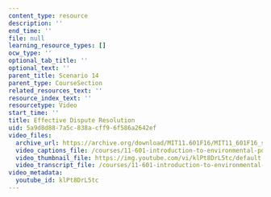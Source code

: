 ```yaml
---
content_type: resource
description: ''
end_time: ''
file: null
learning_resource_types: []
ocw_type: ''
optional_tab_title: ''
optional_text: ''
parent_title: Scenario 14
parent_type: CourseSection
related_resources_text: ''
resource_index_text: ''
resourcetype: Video
start_time: ''
title: Effective Dispute Resolution
uid: 5a9d8d88-7a5c-838a-cff9-6f586a2642ef
video_files:
  archive_url: https://archive.org/download/MIT11.601F16/MIT11_601F16_s13_300k.mp4
  video_captions_file: /courses/11-601-introduction-to-environmental-policy-and-planning-fall-2016/4ae67be7dea95179a5d1972154a9b86f_klPt8DrL5tc.vtt
  video_thumbnail_file: https://img.youtube.com/vi/klPt8DrL5tc/default.jpg
  video_transcript_file: /courses/11-601-introduction-to-environmental-policy-and-planning-fall-2016/188509d1bea80f856aafd9cf8e86b6ba_klPt8DrL5tc.pdf
video_metadata:
  youtube_id: klPt8DrL5tc
---
```


